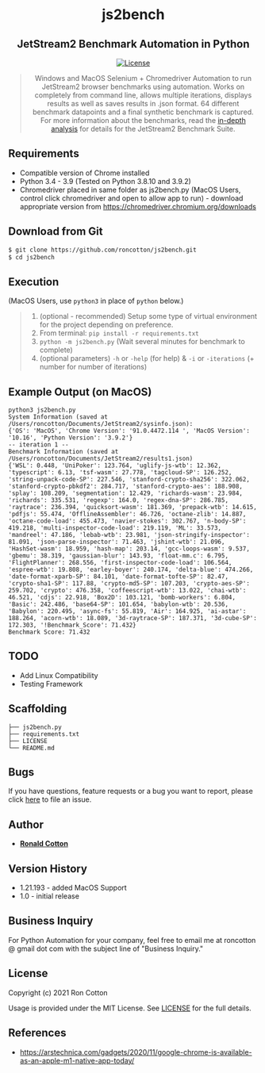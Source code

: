 <center>

# js2bench
## JetStream2 Benchmark Automation in Python

[![License](https://img.shields.io/github/license/yilber/readme-boilerplate.svg)](https://github.com/Yilber/readme-boilerplate/blob/master/LICENSE)

>Windows and MacOS Selenium + Chromedriver Automation to run JetStream2 browser benchmarks using automation.  Works on completely from command line, allows multiple iterations, displays results as well as saves results in .json format.  64 different benchmark datapoints and a final synthetic benchmark is captured.  For more information about the benchmarks, read the [in-depth analysis](https://browserbench.org/JetStream2.0/in-depth.html) for details for the JetStream2 Benchmark Suite.

</center>

## Requirements

* Compatible version of Chrome installed
* Python 3.4 - 3.9 (Tested on Python 3.8.10 and 3.9.2)
* Chromedriver placed in same folder as js2bench.py (MacOS Users, control click chromedriver and open to allow app to run) - download appropriate version from https://chromedriver.chromium.org/downloads

## Download from Git

```sh
$ git clone https://github.com/roncotton/js2bench.git
$ cd js2bench
```

## Execution

(MacOS Users, use ```python3``` in place of ```python``` below.)
>1. (optional - recommended) Setup some type of virtual environment for the project depending on preference.
>2. From terminal: ```pip install -r requirements.txt```
>3. ```python -m js2bench.py``` (Wait several minutes for benchmark to complete)
>4. (optional parameters) ```-h``` or ```-help``` (for help) & ```-i``` or ```-iterations``` (+ number for number of iterations)  

## Example Output (on MacOS)

```
python3 js2bench.py
System Information (saved at /Users/roncotton/Documents/JetStream2/sysinfo.json):
{'OS': 'MacOS', 'Chrome Version': '91.0.4472.114 ', 'MacOS Version': '10.16', 'Python Version': '3.9.2'}
-- iteration 1 --
Benchmark Information (saved at /Users/roncotton/Documents/JetStream2/results1.json)
{'WSL': 0.448, 'UniPoker': 123.764, 'uglify-js-wtb': 12.362, 'typescript': 6.13, 'tsf-wasm': 27.778, 'tagcloud-SP': 126.252, 'string-unpack-code-SP': 227.546, 'stanford-crypto-sha256': 322.062, 'stanford-crypto-pbkdf2': 284.717, 'stanford-crypto-aes': 188.908, 'splay': 108.209, 'segmentation': 12.429, 'richards-wasm': 23.984, 'richards': 335.531, 'regexp': 164.0, 'regex-dna-SP': 286.785, 'raytrace': 236.394, 'quicksort-wasm': 181.369, 'prepack-wtb': 14.615, 'pdfjs': 55.474, 'OfflineAssembler': 46.726, 'octane-zlib': 14.887, 'octane-code-load': 455.473, 'navier-stokes': 302.767, 'n-body-SP': 419.218, 'multi-inspector-code-load': 219.119, 'ML': 33.573, 'mandreel': 47.186, 'lebab-wtb': 23.981, 'json-stringify-inspector': 81.091, 'json-parse-inspector': 71.463, 'jshint-wtb': 21.096, 'HashSet-wasm': 18.959, 'hash-map': 203.14, 'gcc-loops-wasm': 9.537, 'gbemu': 38.319, 'gaussian-blur': 143.93, 'float-mm.c': 6.795, 'FlightPlanner': 268.556, 'first-inspector-code-load': 106.564, 'espree-wtb': 19.808, 'earley-boyer': 240.174, 'delta-blue': 474.266, 'date-format-xparb-SP': 84.101, 'date-format-tofte-SP': 82.47, 'crypto-sha1-SP': 117.88, 'crypto-md5-SP': 107.203, 'crypto-aes-SP': 259.702, 'crypto': 476.358, 'coffeescript-wtb': 13.022, 'chai-wtb': 46.521, 'cdjs': 22.918, 'Box2D': 103.121, 'bomb-workers': 6.804, 'Basic': 242.486, 'base64-SP': 101.654, 'babylon-wtb': 20.536, 'Babylon': 220.495, 'async-fs': 55.819, 'Air': 164.925, 'ai-astar': 188.264, 'acorn-wtb': 18.089, '3d-raytrace-SP': 187.371, '3d-cube-SP': 172.303, '!Benchmark_Score': 71.432}
Benchmark Score: 71.432
```

## TODO

* Add Linux Compatibility
* Testing Framework

## Scaffolding

```text
├── js2bench.py
├── requirements.txt
├── LICENSE
└── README.md
```

## Bugs

If you have questions, feature requests or a bug you want to report, please click [here](https://github.com/ronaldcotton/js2bench/issues) to file an issue.

## Author

* [**Ronald Cotton**](https://github.com/ronaldcotton)

## Version History

* 1.21.193 - added MacOS Support
* 1.0      - initial release

## Business Inquiry

For Python Automation for your company, feel free to email me at roncotton @ gmail dot com with the subject line of "Business Inquiry."

## License

Copyright (c) 2021 Ron Cotton

Usage is provided under the MIT License. See [LICENSE](https://github.com/ronaldcotton/js2bench//LICENSE) for the full details.

## References
* https://arstechnica.com/gadgets/2020/11/google-chrome-is-available-as-an-apple-m1-native-app-today/
